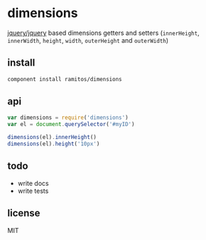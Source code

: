# dimensions

[jquery/jquery](https://github.com/jquery/jquery/blob/master/src/dimensions.js#L7-L47) based dimensions getters and setters (`innerHeight`, `innerWidth`, `height`, `width`, `outerHeight` and `outerWidth`)

## install

```bash
component install ramitos/dimensions
```

## api

```js
var dimensions = require('dimensions')
var el = document.querySelector('#myID')

dimensions(el).innerHeight()
dimensions(el).height('10px')
```

## todo
 * write docs
 * write tests

## license

MIT